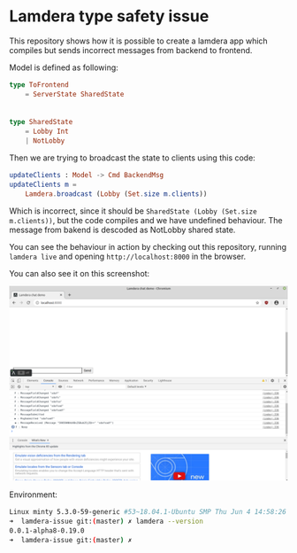 # Lamdera type safety issue

This repository shows how it is possible to create a lamdera app which compiles but sends incorrect messages from backend to frontend.

Model is defined as following:

```elm
type ToFrontend
    = ServerState SharedState


type SharedState
    = Lobby Int
    | NotLobby

```

Then we are trying to broadcast the state to clients using this code: 

```elm
updateClients : Model -> Cmd BackendMsg
updateClients m =
    Lamdera.broadcast (Lobby (Set.size m.clients))
```

Which is incorrect, since it should be `SharedState (Lobby (Set.size m.clients))`, but the code compiles and we have undefined behaviour. The message from bakend is descoded as NotLobby shared state. 

You can see the behaviour in action by checking out this repository, running `lamdera live` and opening `http://localhost:8000` in the browser. 


You can also see it on this screenshot:

![Screenshot](https://github.com/kenota/lamdera-issue/raw/master/screenshot.png)


Environment: 

```sh
Linux minty 5.3.0-59-generic #53~18.04.1-Ubuntu SMP Thu Jun 4 14:58:26 UTC 2020 x86_64 x86_64 x86_64 GNU/Linux
➜  lamdera-issue git:(master) ✗ lamdera --version
0.0.1-alpha8-0.19.0
➜  lamdera-issue git:(master) ✗ 
```
